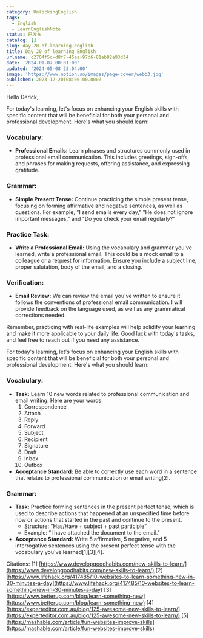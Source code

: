 ```yaml
---
category: UnlockingEnglish
tags:
  - English
  - LearnEnglishNote
status: 已发布
catalog: []
slug: day-20-of-learning-english
title: Day 20 of learning English
urlname: c2704f5c-d8f7-45aa-97d6-81ab82a93d34
date: '2024-01-07 00:01:00'
updated: '2024-05-08 23:04:00'
image: 'https://www.notion.so/images/page-cover/webb3.jpg'
published: 2023-12-20T08:00:00.000Z
---
```


Hello Derick,


For today's learning, let's focus on enhancing your English skills with specific content that will be beneficial for both your personal and professional development. Here's what you should learn:


### Vocabulary:

- **Professional Emails:** Learn phrases and structures commonly used in professional email communication. This includes greetings, sign-offs, and phrases for making requests, offering assistance, and expressing gratitude.

### Grammar:

- **Simple Present Tense:** Continue practicing the simple present tense, focusing on forming affirmative and negative sentences, as well as questions. For example, "I send emails every day," "He does not ignore important messages," and "Do you check your email regularly?"

### Practice Task:

- **Write a Professional Email:** Using the vocabulary and grammar you've learned, write a professional email. This could be a mock email to a colleague or a request for information. Ensure you include a subject line, proper salutation, body of the email, and a closing.

### Verification:

- **Email Review:** We can review the email you've written to ensure it follows the conventions of professional email communication. I will provide feedback on the language used, as well as any grammatical corrections needed.

Remember, practicing with real-life examples will help solidify your learning and make it more applicable to your daily life. Good luck with today's tasks, and feel free to reach out if you need any assistance.


For today's learning, let's focus on enhancing your English skills with specific content that will be beneficial for both your personal and professional development. Here's what you should learn:


### Vocabulary:

- **Task:** Learn 10 new words related to professional communication and email writing. Here are your words:
	1. Correspondence
	2. Attach
	3. Reply
	4. Forward
	5. Subject
	6. Recipient
	7. Signature
	8. Draft
	9. Inbox
	10. Outbox
- **Acceptance Standard:** Be able to correctly use each word in a sentence that relates to professional communication or email writing[2].

### Grammar:

- **Task:** Practice forming sentences in the present perfect tense, which is used to describe actions that happened at an unspecified time before now or actions that started in the past and continue to the present.
	- Structure: "Has/Have + subject + past participle"
	- Example: "I have attached the document to the email."
- **Acceptance Standard:** Write 5 affirmative, 5 negative, and 5 interrogative sentences using the present perfect tense with the vocabulary you've learned[1][3][4].

Citations:
[1] [https://www.developgoodhabits.com/new-skills-to-learn/](https://www.developgoodhabits.com/new-skills-to-learn/)
[2] [https://www.lifehack.org/417485/10-websites-to-learn-something-new-in-30-minutes-a-day](https://www.lifehack.org/417485/10-websites-to-learn-something-new-in-30-minutes-a-day)
[3] [https://www.betterup.com/blog/learn-something-new](https://www.betterup.com/blog/learn-something-new)
[4] [https://experteditor.com.au/blog/125-awesome-new-skills-to-learn/](https://experteditor.com.au/blog/125-awesome-new-skills-to-learn/)
[5] [https://mashable.com/article/fun-websites-improve-skills](https://mashable.com/article/fun-websites-improve-skills)

